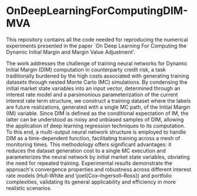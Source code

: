 # OnDeepLearningForComputingDIM-MVA
This repository contains all the code needed for reproducing the numerical experiments presented in the paper `On Deep Learning For Computing the Dynamic Initial Margin and Margin Value Adjustment'.

The work addresses the challenge of training neural networks for Dynamic Initial Margin (DIM) computation in counterparty credit risk, a task traditionally burdened by the high costs associated with generating training datasets through nested Monte Carlo (MC) simulations.
By condensing the initial market state variables into an input vector, determined through an interest rate model and a parsimonious parameterization of the current interest rate term structure, we construct a training dataset where the labels are future realizations, generated with a single MC path, of the Initial Margin (IM) variable. Since DIM is defined as the conditional expectation of IM, the latter can be understood as noisy and unbiased samples of DIM, allowing the application of deep learning regression techniques to its computation. 
To this end, a multi-output neural network structure is employed to handle DIM as a time-dependent function, facilitating training across a mesh of monitoring times. This methodology offers significant advantages: it reduces the dataset generation cost to a single MC execution and parameterizes the neural network by initial market state variables, obviating the need for repeated training. Experimental results demonstrate the approach's convergence properties and robustness across different interest rate models (Hull-White and \joel{Cox–Ingersoll–Ross}) and portfolio complexities, validating its general applicability and efficiency in more realistic scenarios.